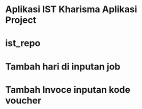 # Aplikasi IST Kharisma Aplikasi Project
# ist_repo

# Tambah hari di inputan job 
# Tambah Invoce inputan kode voucher